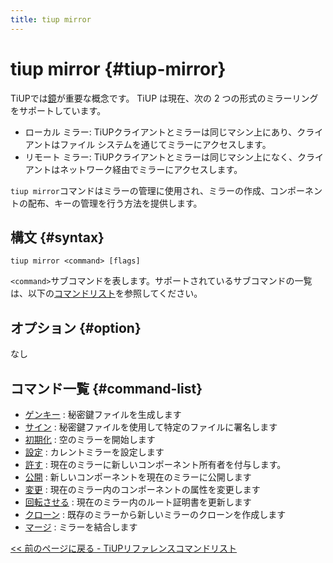 ```yaml
---
title: tiup mirror
---
```


# tiup mirror {#tiup-mirror}

TiUPでは[鏡](/tiup/tiup-mirror-reference.md)が重要な概念です。 TiUP は現在、次の 2 つの形式のミラーリングをサポートしています。

-   ローカル ミラー: TiUPクライアントとミラーは同じマシン上にあり、クライアントはファイル システムを通じてミラーにアクセスします。
-   リモート ミラー: TiUPクライアントとミラーは同じマシン上になく、クライアントはネットワーク経由でミラーにアクセスします。

`tiup mirror`コマンドはミラーの管理に使用され、ミラーの作成、コンポーネントの配布、キーの管理を行う方法を提供します。

## 構文 {#syntax}

```shell
tiup mirror <command> [flags]
```

`<command>`サブコマンドを表します。サポートされているサブコマンドの一覧は、以下の[コマンドリスト](#command-list)を参照してください。

## オプション {#option}

なし

## コマンド一覧 {#command-list}

-   [ゲンキー](/tiup/tiup-command-mirror-genkey.md) : 秘密鍵ファイルを生成します
-   [サイン](/tiup/tiup-command-mirror-sign.md) : 秘密鍵ファイルを使用して特定のファイルに署名します
-   [初期化](/tiup/tiup-command-mirror-init.md) : 空のミラーを開始します
-   [設定](/tiup/tiup-command-mirror-set.md) : カレントミラーを設定します
-   [許す](/tiup/tiup-command-mirror-grant.md) : 現在のミラーに新しいコンポーネント所有者を付与します。
-   [公開](/tiup/tiup-command-mirror-publish.md) : 新しいコンポーネントを現在のミラーに公開します
-   [変更](/tiup/tiup-command-mirror-modify.md) : 現在のミラー内のコンポーネントの属性を変更します
-   [回転させる](/tiup/tiup-command-mirror-rotate.md) : 現在のミラー内のルート証明書を更新します
-   [クローン](/tiup/tiup-command-mirror-clone.md) : 既存のミラーから新しいミラーのクローンを作成します
-   [マージ](/tiup/tiup-command-mirror-merge.md) : ミラーを結合します

[&lt;&lt; 前のページに戻る - TiUPリファレンスコマンドリスト](/tiup/tiup-reference.md#command-list)

